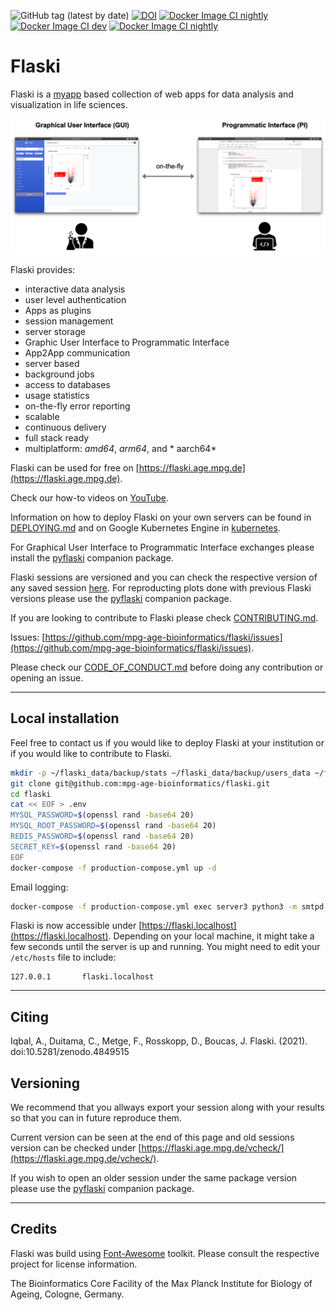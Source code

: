 ![GitHub tag (latest by date)](https://img.shields.io/github/v/tag/mpg-age-bioinformatics/Flaski) [![DOI](https://zenodo.org/badge/227070034.svg)](https://zenodo.org/badge/latestdoi/227070034) [![Docker Image CI nightly](https://github.com/mpg-age-bioinformatics/flaski/actions/workflows/docker.nightly.yml/badge.svg)](https://github.com/mpg-age-bioinformatics/flaski/actions/workflows/docker.nightly.yml) [![Docker Image CI dev](https://github.com/mpg-age-bioinformatics/flaski/actions/workflows/docker.dev.yml/badge.svg)](https://github.com/mpg-age-bioinformatics/flaski/actions/workflows/docker.dev.yml) [![Docker Image CI nightly](https://github.com/mpg-age-bioinformatics/flaski/actions/workflows/docker.prod.yml/badge.svg)](https://github.com/mpg-age-bioinformatics/flaski/actions/workflows/docker.prod.yml)

<!-- ![release](https://img.shields.io/badge/release-beta-green)  -->

# Flaski

Flaski is a [myapp](https://github.com/mpg-age-bioinformatics/myapp) based collection of web apps for data analysis and visualization in life sciences. 

![flaski](/Flaski.Readme.png)

Flaski provides:

- interactive data analysis
- user level authentication
- Apps as plugins
- session management 
- server storage
- Graphic User Interface to Programmatic Interface
- App2App communication
- server based
- background jobs
- access to databases
- usage statistics
- on-the-fly error reporting
- scalable
- continuous delivery
- full stack ready
- multiplatform: *amd64*, *arm64*, and * aarch64*

Flaski can be used for free on [https://flaski.age.mpg.de](https://flaski.age.mpg.de).

<!-- Apps documentation can be found on the project's [wiki](https://github.com/mpg-age-bioinformatics/flaski/wiki).  -->

Check our how-to videos on [YouTube](https://www.youtube.com/channel/UCQCHNHJ23FGyXo9usEC_TbA).

Information on how to deploy Flaski on your own servers can be found in [DEPLOYING.md](DEPLOYING.md) and on Google Kubernetes Engine in [kubernetes](kubernetes).

For Graphical User Interface to Programmatic Interface exchanges please install the [pyflaski](https://github.com/mpg-age-bioinformatics/pyflaski) companion package.

Flaski sessions are versioned and you can check the respective version of any saved session [here](https://flaski.age.mpg.de/vcheck). For reproducting plots done with previous Flaski versions please use the [pyflaski](https://github.com/mpg-age-bioinformatics/pyflaski) companion package.

If you are looking to contribute to Flaski please check [CONTRIBUTING.md](CONTRIBUTING.md).

Issues: [https://github.com/mpg-age-bioinformatics/flaski/issues](https://github.com/mpg-age-bioinformatics/flaski/issues).

<!-- Source: [https://github.com/mpg-age-bioinformatics/flaski](https://github.com/mpg-age-bioinformatics/flaski). -->

Please check our [CODE_OF_CONDUCT.md](CODE_OF_CONDUCT.md) before doing any contribution or opening an issue.

___

## Local installation

Feel free to contact us if you would like to deploy Flaski at your institution or if you would like to contribute to Flaski. 

```bash
mkdir -p ~/flaski_data/backup/stats ~/flaski_data/backup/users_data ~/flaski_data/backup/mariadb
git clone git@github.com:mpg-age-bioinformatics/flaski.git
cd flaski
cat << EOF > .env
MYSQL_PASSWORD=$(openssl rand -base64 20)
MYSQL_ROOT_PASSWORD=$(openssl rand -base64 20)
REDIS_PASSWORD=$(openssl rand -base64 20)
SECRET_KEY=$(openssl rand -base64 20)
EOF
docker-compose -f production-compose.yml up -d
```

Email logging:
```bash
docker-compose -f production-compose.yml exec server3 python3 -m smtpd -n -c DebuggingServer localhost:8025
```

Flaski is now accessible under [https://flaski.localhost](https://flaski.localhost). Depending on your local machine, it might take a few seconds until the server is up and running. You might need to edit your `/etc/hosts` file to include:
```
127.0.0.1       flaski.localhost
```
___

## Citing

Iqbal, A., Duitama, C., Metge, F., Rosskopp, D., Boucas, J. Flaski. (2021). doi:10.5281/zenodo.4849515


## Versioning

We recommend that you allways export your session along with your results so that you can in future reproduce them.

Current version can be seen at the end of this page and old sessions version can be checked under [https://flaski.age.mpg.de/vcheck/](https://flaski.age.mpg.de/vcheck/).

If you wish to open an older session under the same package version please use the [pyflaski](https://github.com/mpg-age-bioinformatics/pyflaski) companion package. 

___

## Credits

Flaski was build using [Font-Awesome](https://github.com/FortAwesome/Font-Awesome) toolkit. Please consult the respective project for license information.

The Bioinformatics Core Facility of the Max Planck Institute for Biology of Ageing, Cologne, Germany.